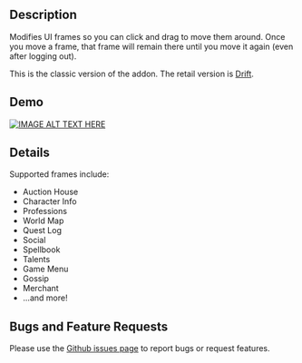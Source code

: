 ## Description
Modifies UI frames so you can click and drag to move them around. Once you move a frame, that frame will remain there until you move it again (even after logging out).

This is the classic version of the addon. The retail version is [Drift](https://www.curseforge.com/wow/addons/drift).

## Demo
[![IMAGE ALT TEXT HERE](http://img.youtube.com/vi/giUjFml4eJ8/0.jpg)](http://www.youtube.com/watch?v=giUjFml4eJ8)

## Details
Supported frames include:

* Auction House
* Character Info
* Professions
* World Map
* Quest Log
* Social
* Spellbook
* Talents
* Game Menu
* Gossip
* Merchant
* ...and more!

## Bugs and Feature Requests
Please use the [Github issues page](https://github.com/jaredbwasserman/Drift/issues) to report bugs or request features.